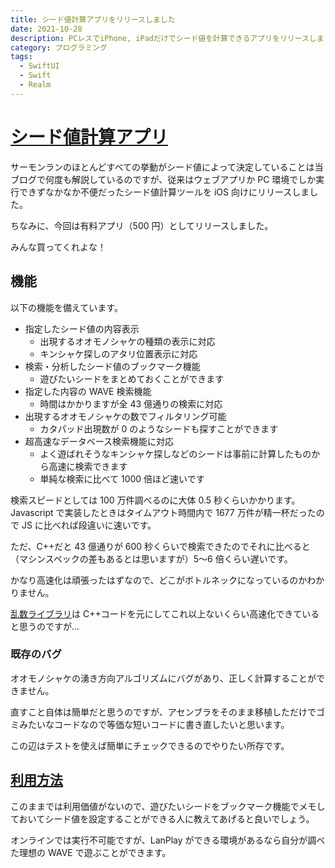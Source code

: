 ```yaml
---
title: シード値計算アプリをリリースしました
date: 2021-10-28
description: PCレスでiPhone, iPadだけでシード値を計算できるアプリをリリースしました
category: プログラミング
tags:
  - SwiftUI
  - Swift
  - Realm
---
```


# [シード値計算アプリ](https://apps.apple.com/us/app/seedhack/id1590268707)

サーモンランのほとんどすべての挙動がシード値によって決定していることは当ブログで何度も解説しているのですが、従来はウェブアプリか PC 環境でしか実行できずなかなか不便だったシード値計算ツールを iOS 向けにリリースしました。

ちなみに、今回は有料アプリ（500 円）としてリリースしました。

みんな買ってくれよな！

## 機能

以下の機能を備えています。

- 指定したシード値の内容表示
  - 出現するオオモノシャケの種類の表示に対応
  - キンシャケ探しのアタリ位置表示に対応
- 検索・分析したシード値のブックマーク機能
  - 遊びたいシードをまとめておくことができます
- 指定した内容の WAVE 検索機能
  - 時間はかかりますが全 43 億通りの検索に対応
- 出現するオオモノシャケの数でフィルタリング可能
  - カタパッド出現数が 0 のようなシードも探すことができます
- 超高速なデータベース検索機能に対応
  - よく遊ばれそうなキンシャケ探しなどのシードは事前に計算したものから高速に検索できます
  - 単純な検索に比べて 1000 倍ほど速いです

検索スピードとしては 100 万件調べるのに大体 0.5 秒くらいかかります。Javascript で実装したときはタイムアウト時間内で 1677 万件が精一杯だったので JS に比べれば段違いに速いです。

ただ、C++だと 43 億通りが 600 秒くらいで検索できたのでそれに比べると（マシンスペックの差もあるとは思いますが）5〜6 倍くらい遅いです。

かなり高速化は頑張ったはずなので、どこがボトルネックになっているのかわかりません。

[乱数ライブラリ](https://github.com/tkgstrator/SwiftyOcean/blob/master/Sources/SeedHack/Random.swift)は C++コードを元にしてこれ以上ないくらい高速化できていると思うのですが...

### 既存のバグ

オオモノシャケの湧き方向アルゴリズムにバグがあり、正しく計算することができません。

直すこと自体は簡単だと思うのですが、アセンブラをそのまま移植しただけでゴミみたいなコードなので等価な短いコードに書き直したいと思います。

この辺はテストを使えば簡単にチェックできるのでやりたい所存です。

## [利用方法](https://www.youtube.com/watch?v=0P9IlQ-9ciM)

このままでは利用価値がないので、遊びたいシードをブックマーク機能でメモしておいてシード値を設定することができる人に教えてあげると良いでしょう。

オンラインでは実行不可能ですが、LanPlay ができる環境があるなら自分が調べた理想の WAVE で遊ぶことができます。
